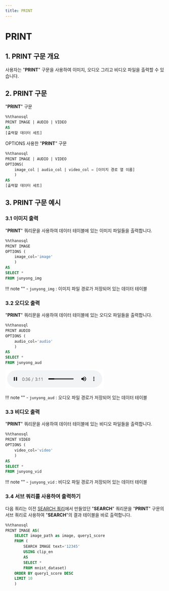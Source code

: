 ```yaml
---
title: PRINT
---
```


# __PRINT__

## __1. PRINT 구문 개요__

사용자는 "__PRINT__" 구문을 사용하여 이미지, 오디오 그리고 비디오 파일을 출력할 수 있습니다. 

## __2. PRINT 구문__
"__PRINT__" 구문
```sql
%%thanosql
PRINT IMAGE | AUDIO | VIDEO
AS 
[출력할 데이터 세트]
```
OPTIONS 사용한 "__PRINT__" 구문
```sql
%%thanosql
PRINT IMAGE | AUDIO | VIDEO
OPTIONS( 
    image_col | audio_col | video_col = [이미지 경로 열 이름]
    ) 
AS 
[출력할 데이터 세트]
```
## __3. PRINT 구문 예시__

### __3.1 이미지 출력__ 

"__PRINT__" 쿼리문을 사용하여 데이터 테이블에 있는 이미지 파일들을 출력합니다.
```sql
%%thanosql
PRINT IMAGE 
OPTIONS (
    image_col='image' 
    )
AS 
SELECT * 
FROM junyong_img 
```

!!! note ""
    - `junyong_img` : 이미지 파일 경로가 저장되어 있는 데이터 테이블

### __3.2 오디오 출력__

"__PRINT__" 쿼리문을 사용하여 데이터 테이블에 있는 오디오 파일들을 출력합니다.

```sql
%%thanosql
PRINT AUDIO
OPTIONS (
    audio_col='audio' 
    )
AS 
SELECT * 
FROM junyong_aud
```
[![IMAGE](/img/thanosql_syntax/query/PRINT/PRINT_img1.png)](/img/thanosql_syntax/query/PRINT/PRINT_img1.png)

!!! note ""
    - `junyong_aud` : 오디오 파일 경로가 저장되어 있는 데이터 테이블


### __3.3 비디오 출력__

"__PRINT__" 쿼리문을 사용하여 데이터 테이블에 있는 비디오 파일들을 출력합니다.

```sql
%%thanosql
PRINT VIDEO
OPTIONS (
    video_col='video' 
    )
AS 
SELECT * 
FROM junyong_vid
```
!!! note ""
    - `junyong_vid` : 비디오 파일 경로가 저장되어 있는 데이터 테이블

### __3.4 서브 쿼리를 사용하여 출력하기__

다음 쿼리는 이전 [SEARCH 쿼리](/how-to_guides/ThanoSQL_query/SEARCH_SYNTAX)에서 만들었던 "__SEARCH__" 쿼리문을 "__PRINT__" 구문의 서브 쿼리로 사용하여 "__SEARCH__"의 결과 테이블을 바로 출력합니다.

```sql
%%thanosql
PRINT IMAGE AS(
    SELECT image_path as image, query1_score 
    FROM (
        SEARCH IMAGE text='12345'
        USING clip_en
        AS 
        SELECT * 
        FROM mnist_dataset)
    ORDER BY query1_score DESC 
    LIMIT 10
    )
```